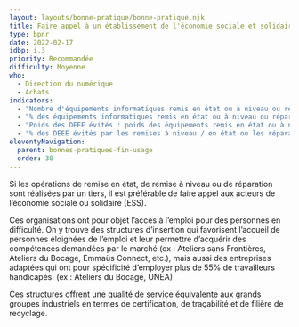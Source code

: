 ```yaml
---
layout: layouts/bonne-pratique/bonne-pratique.njk
title: Faire appel à un établissement de l'économie sociale et solidaire
type: bpnr
date: 2022-02-17
idbp: i.3
priority: Recommandée
difficulty: Moyenne
who:
  - Direction du numérique
  - Achats
indicators:
  - "Nombre d'équipements informatiques remis en état ou à niveau ou réparés confiés aux acteurs de l’ESS"
  - "% des équipements informatiques remis en état ou à niveau ou réparés confiés aux acteurs de l’ESS par rapport à tous les équipements remis en état ou à niveau ou réparés confiés à des tiers"
  - "Poids des DEEE évités : poids des équipements remis en état ou à niveau ou réparés via les acteurs de l’ESS"
  - "% des DEEE évités par les remises à niveau / en état ou les réparations par rapport au poids total des DEEE générés via les acteurs de l’ESS."
eleventyNavigation:
  parent: bonnes-pratiques-fin-usage
  order: 30
---
```


Si les opérations de remise en état, de remise à niveau ou de réparation sont réalisées par un tiers, il est préférable de faire appel aux acteurs de l’économie sociale ou solidaire (ESS).

Ces organisations ont pour objet l’accès à l’emploi pour des personnes en difficulté. On y trouve des structures d’insertion qui favorisent l’accueil de personnes éloignées de l’emploi et leur permettre d’acquérir des compétences demandées par le marché (ex : Ateliers sans Frontières, Ateliers du Bocage, Emmaüs Connect, etc.), mais aussi des entreprises adaptées qui ont pour spécificité d’employer plus de 55% de travailleurs handicapés. (ex : Ateliers du Bocage, UNEA)

Ces structures offrent une qualité de service équivalente aux grands groupes industriels en termes de certification, de traçabilité et de filière de recyclage.
